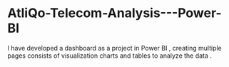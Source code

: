 # AtliQo-Telecom-Analysis---Power-BI
I have developed a dashboard as a project in Power BI , creating multiple pages consists of  visualization charts and  tables to analyze the data .
